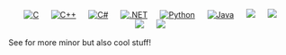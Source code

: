 <p align="center">
  &emsp;
    <a href="#"><img alt="C" src="https://img.shields.io/badge/C-A8B9CC?style=flat&logo=c&logoColor=black"></a>
  &emsp;
    <a href="#"><img alt="C++" src="https://img.shields.io/badge/C%2B%2B-00599C?style=flat&logo=c%2B%2B&logoColor=white"></a>
  &emsp;
    <a href="#"><img alt="C#" src="https://img.shields.io/badge/C%23-239120?style=flat&logo=c-sharp&logoColor=white"></a>
  &emsp;
    <a href="#"><img alt=".NET" src="https://img.shields.io/badge/.NET-512BD4?style=flat&logo=.net&logoColor=white"></a>
  &emsp;
    <a href="#"><img alt="Python" src="https://img.shields.io/badge/Python-14354C?style=flat&logo=python&logoColor=white"></a>
  &emsp;
    <a href="#"><img alt="Java" src="https://img.shields.io/badge/Java-ED8B00?style=flat&logo=openjdk&logoColor=white"></a>
  &emsp;
    <a href="#"><img src="https://img.shields.io/badge/Arch_Linux-1793D1?style=flat&logo=arch-linux&logoColor=white"></a>
  &emsp;
    <a href="#"><img src="https://img.shields.io/badge/Linux-FCC624?style=flat&logo=linux&logoColor=black"></a>
  &emsp;
    <a href="#"><img src="https://img.shields.io/badge/macOS-000000?style=flat&logo=apple&logoColor=white"></a>
  &emsp;
    <a href="#"><img src="https://img.shields.io/badge/Windows-0078D6?style=flat&logo=windows&logoColor=white"></a>
</p>
<p>
  See <a href="Timo Niemann - Git" src="git.timoniemann.de"></a> for more minor but also cool stuff!
</p>
